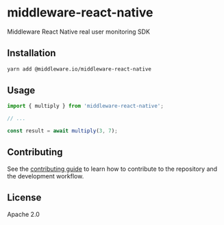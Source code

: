 # middleware-react-native

Middleware React Native real user monitoring SDK

## Installation

```sh
yarn add @middleware.io/middleware-react-native
```

## Usage

```js
import { multiply } from 'middleware-react-native';

// ...

const result = await multiply(3, 7);
```

## Contributing

See the [contributing guide](CONTRIBUTING.md) to learn how to contribute to the repository and the development workflow.

## License

Apache 2.0

